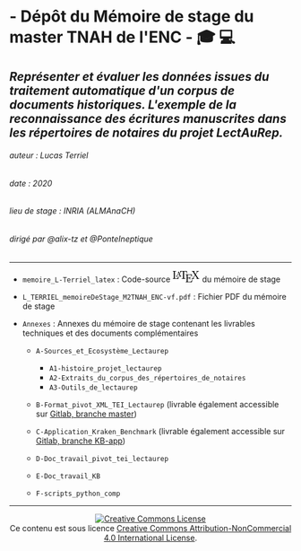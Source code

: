 # - Dépôt du Mémoire de stage du master TNAH de l'ENC - :mortar_board: :computer:

## *Représenter et évaluer les données issues du traitement automatique d'un corpus de documents historiques. L'exemple de la reconnaissance des écritures manuscrites dans les répertoires de notaires du projet LectAuRep.*
###### auteur : Lucas Terriel
###### date : 2020
###### lieu de stage : INRIA (ALMAnaCH)
###### dirigé par @alix-tz et @PonteIneptique 
--------------

- `memoire_L-Terriel_latex` : Code-source ![](latex_logo.png)   du mémoire de stage

- `L_TERRIEL_memoireDeStage_M2TNAH_ENC-vf.pdf` : Fichier PDF du mémoire de stage

- `Annexes` : Annexes du mémoire de stage contenant les livrables techniques et des documents complémentaires

    - `A-Sources_et_Ecosystème_Lectaurep`
        - `A1-histoire_projet_lectaurep`
        - `A2-Extraits_du_corpus_des_répertoires_de_notaires`
        - `A3-Outils_de_lectaurep`
        
    - `B-Format_pivot_XML_TEI_Lectaurep` (livrable également accessible sur [Gitlab, branche master](https://gitlab.inria.fr/almanach/lectaurep/documentation/-/tree/master))
    
    - `C-Application_Kraken_Benchmark` (livrable également accessible sur [Gitlab, branche KB-app](https://gitlab.inria.fr/dh-projects/kraken-benchmark/-/tree/KB-app))
    
    - `D-Doc_travail_pivot_tei_lectaurep`
    
    - `E-Doc_travail_KB`
    
    - `F-scripts_python_comp`

----------------

<p align="center">
  <a rel="license" href="http://creativecommons.org/licenses/by-nc/4.0/"><img alt="Creative Commons License" style="border-width:0" src="https://i.creativecommons.org/l/by-nc/4.0/88x31.png" /></a><br />Ce contenu est sous licence <a rel="license" href="http://creativecommons.org/licenses/by-nc/4.0/">Creative Commons Attribution-NonCommercial 4.0 International License</a>.
</p>

